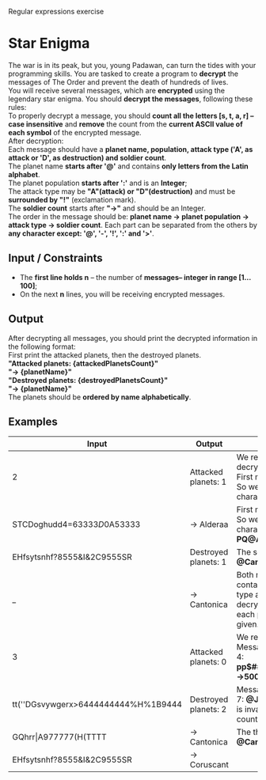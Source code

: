 Regular expressions exercise
# Star Enigma
The war is in its peak, but you, young Padawan, can turn the tides with your programming skills. You are tasked to create a program to __decrypt__ the messages of The Order and prevent the death of hundreds of lives. <br/>
You will receive several messages, which are __encrypted__ using the legendary star enigma. You should __decrypt the messages__, following these rules:<br/>
To properly decrypt a message, you should __count all the letters [s, t, a, r] – case insensitive__ and __remove__ the count from the __current ASCII value of each symbol__ of the encrypted message.<br/>
After decryption:<br/>
Each message should have a __planet name, population, attack type ('A', as attack or 'D', as destruction) and soldier count__.<br/>
The planet name __starts after '@'__ and contains __only letters from the Latin alphabet__. <br/>
The planet population __starts after ':'__ and is an __Integer__;<br/>
The attack type may be __"A"(attack) or "D"(destruction)__ and must be __surrounded by "!"__ (exclamation mark).<br/>
The __soldier count__ starts after __"->"__ and should be an Integer.<br/>
The order in the message should be: __planet name -> planet population -> attack type -> soldier count__. Each part can be separated from the others by __any character except: '@', '-', '!', ':' and '>'__.<br/>
## Input / Constraints
* The __first line holds n__ – the number of __messages– integer in range [1…100]__;
* On the next __n__ lines, you will be receiving encrypted messages.
## Output
After decrypting all messages, you should print the decrypted information in the following format:<br/>
First print the attacked planets, then the destroyed planets.<br/>
__"Attacked planets: {attackedPlanetsCount}"__<br/>
__"-> {planetName}"__<br/>
__"Destroyed planets: {destroyedPlanetsCount}"__<br/>
__"-> {planetName}"__<br/>
The planets should be __ordered by name alphabetically__.
## Examples
__Input__       |	__Output__	    |   __Comments__
----------------|-------------------|-----------------
2|Attacked planets: 1|We receive two messages, to decrypt them we calculate the key: First message has decryption key 3. So we substract from each characters code 3.
STCDoghudd4=63333$D$0A53333|-> Alderaa|First message has decryption key 3. So we substract from each characters code 3. __PQ@Alderaa1:30000!A!->20000__
EHfsytsnhf?8555&I&2C9555SR| Destroyed planets: 1|The second message has key 5. __@Cantonica:3000!D!->4000NM__
 _| -> Cantonica|Both messages are valid and they contain planet, population, attack type and soldiers count. After decrypting all messages we print each planet according the format given.
3|Attacked planets: 0|We receive three messages. Message one is decrypted with key 4: __pp$##@Coruscant:2000000000!D!->5000__
tt(''DGsvywgerx>6444444444%H%1B9444|Destroyed planets: 2|Message two is decrypted with key 7: __@Jakku:200000!A!MMMM__ This is invalid message, missing soldier count, so we continue.
GQhrr\|A977777(H(TTTT|-> Cantonica|The third message has key 5. __@Cantonica:3000!D!->4000NM__
EHfsytsnhf?8555&I&2C9555SR|	-> Coruscant|
